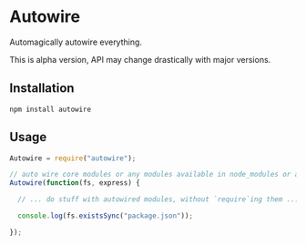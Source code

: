 Autowire
========

Automagically autowire everything.

This is alpha version, API may change drastically with major versions.

Installation
------------

    npm install autowire

Usage
-----

```javascript
Autowire = require("autowire");

// auto wire core modules or any modules available in node_modules or at paths ./*, ./lib/*
Autowire(function(fs, express) {

  // ... do stuff with autowired modules, without `require`ing them ...

  console.log(fs.existsSync("package.json"));

});



```
